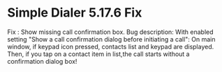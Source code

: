 # Simple Dialer 5.17.6 Fix 
Fix : Show missing call confirmation box.
Bug description: With enabled setting "Show a call confirmation dialog before initiating a call":
On main window, if keypad icon pressed, contacts list and  keypad are displayed.
Then, if you tap on a contact item in list,the call starts without a confirmation dialog box!
